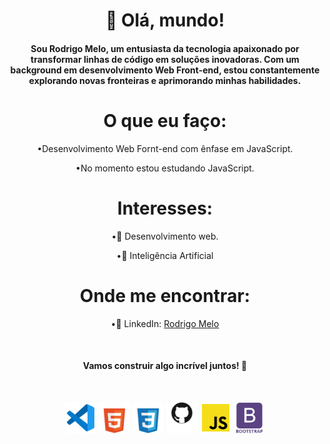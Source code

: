 <h1 align="center">👋 Olá, mundo!</h1>

<div>
<h4 align="center" >Sou <strong>Rodrigo Melo</strong>, um entusiasta da tecnologia apaixonado por transformar linhas de código em soluções inovadoras. Com um background em desenvolvimento <strong>Web Front-end</strong>, estou constantemente explorando novas fronteiras e aprimorando minhas habilidades.</h4>
</div>
  
<div>
<h1 align="center"> O que eu faço: </h1>

<p align="center">&#x2022;Desenvolvimento Web Fornt-end com ênfase em JavaScript.</p>
<p align="center">&#x2022;No momento estou estudando JavaScript.</p>
</div>

<div>
  <h1 align="center">Interesses:</h1>
  <p align="center">&#x2022;🚀 Desenvolvimento web.</p>
  <p align="center">&#x2022;🤖 Inteligência Artificial</p>
</div>

<div>
  <h1 align="center">Onde me encontrar:</h1>
  <p align="center">&#x2022;💼 LinkedIn: <a href="https://www.linkedin.com/in/rodrigo-melo-313a87142">Rodrigo Melo</a></p></div>

<br>

 <div align="center">
 <h4 align="center">Vamos construir algo incrível juntos! 🚀</h4>
 </div>
  
 </br>

<p align="center">
 <img src="https://github.com/Rodrigomelo220/Rodrigomelo220/blob/main/.github/images/Icons/vsCode.png" alt="VSCode" height="50"/>
 <img src="https://github.com/Rodrigomelo220/Rodrigomelo220/blob/main/.github/images/Icons/html5w.png" alt="HTML" height="50"/>
 <img src="https://github.com/Rodrigomelo220/Rodrigomelo220/blob/main/.github/images/Icons/cssw.png" alt="CSS" height="50"/>
 <img src="https://github.com/Rodrigomelo220/Rodrigomelo220/blob/main/.github/images/Icons/github2w.png" alt="Github" height="50"/>
 <img src="https://github.com/Rodrigomelo220/Rodrigomelo220/blob/main/.github/images/Icons/js.png" alt="Javascript" height="50"/>
 <img src="https://github.com/Rodrigomelo220/Rodrigomelo220/blob/main/.github/images/Icons/bootstrapw.png" alt="Bootstrap" height="50"/>
<!-- <img src="https://github.com/Rodrigomelo220/Rodrigomelo220/blob/main/.github/images/Icons/sublimeText.png" alt="Sublime" height="50"/> -->
 </p>
